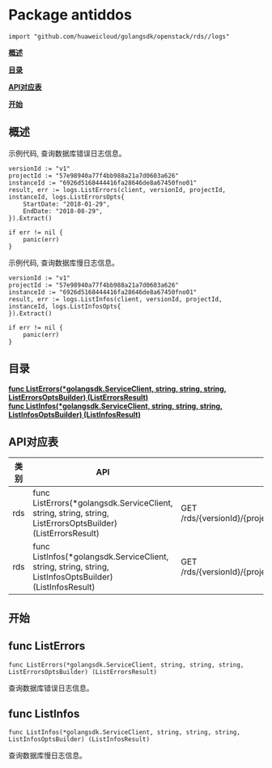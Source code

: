 # Package antiddos
    import "github.com/huaweicloud/golangsdk/openstack/rds//logs"
**[概述](#概述)**  

**[目录](#目录)**  

**[API对应表](#API对应表)**  

**[开始](#开始)**  

## 概述


示例代码, 查询数据库错误日志信息。

    
    versionId := "v1"
    projectId := "57e98940a77f4bb988a21a7d0603a626"
    instanceId := "6926d5168444416fa28646de8a67450fno01"
    result, err := logs.ListErrors(client, versionId, projectId, instanceId, logs.ListErrorsOpts{
        StartDate: "2018-01-29",
        EndDate: "2018-08-29",
    }).Extract()
    
    if err != nil {
        panic(err)
    }
    
示例代码, 查询数据库慢日志信息。

    
    versionId := "v1"
    projectId := "57e98940a77f4bb988a21a7d0603a626"
    instanceId := "6926d5168444416fa28646de8a67450fno01"
    result, err := logs.ListInfos(client, versionId, projectId, instanceId, logs.ListInfosOpts{
    }).Extract()
    
    if err != nil {
        panic(err)
    }
## 目录
**[func ListErrors(*golangsdk.ServiceClient, string, string, string, ListErrorsOptsBuilder) (ListErrorsResult)](#func-listerrors)**  
**[func ListInfos(*golangsdk.ServiceClient, string, string, string, ListInfosOptsBuilder) (ListInfosResult)](#func-listinfos)**  
## API对应表
|类别|API|EndPoint|
|----|---|--------|
|rds|func ListErrors(*golangsdk.ServiceClient, string, string, string, ListErrorsOptsBuilder) (ListErrorsResult)|GET /rds/{versionId}/{project_id}/instances/{instanceId}/errorlog|
|rds|func ListInfos(*golangsdk.ServiceClient, string, string, string, ListInfosOptsBuilder) (ListInfosResult)|GET /rds/{versionId}/{project_id}/instances/{instanceId}/slowlog|
## 开始
## func ListErrors
    func ListErrors(*golangsdk.ServiceClient, string, string, string, ListErrorsOptsBuilder) (ListErrorsResult)  
查询数据库错误日志信息。
## func ListInfos
    func ListInfos(*golangsdk.ServiceClient, string, string, string, ListInfosOptsBuilder) (ListInfosResult)  
查询数据库慢日志信息。
